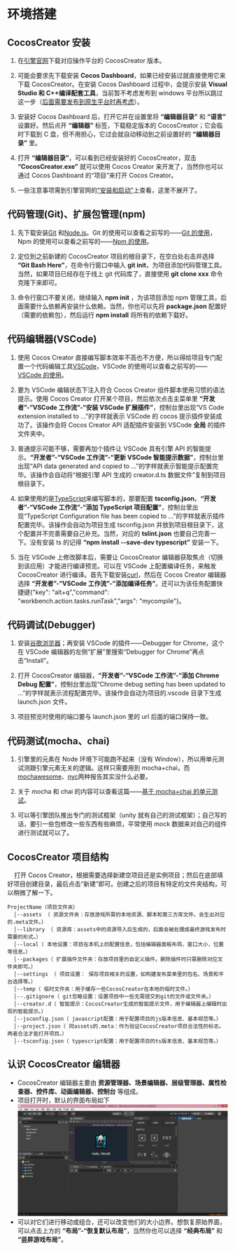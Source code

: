 # 环境搭建

## CocosCreator 安装

1. 在[引擎官网](https://www.cocos.com/creator/)下载对应操作平台的 CocosCreator 版本。

2. 可能会要求先下载安装 **Cocos Dashboard**，如果已经安装过就直接使用它来下载 CocosCreator。在安装 Cocos Dashboard 过程中，会提示安装 **Visual Studio 和 C++编译配套工具**，当前暂不考虑发布到 windows 平台所以跳过这一步（[后面需要发布到原生平台时再考虑](https://docs.cocos.com/creator/manual/zh/publish/setup-native-development.html)）。

3. 安装好 Cocos Dashboard 后，打开它并在设置里将 **“编辑器目录”** 和 **“语言”** 设置好。然后点开 **“编辑器”** 标签，下载稳定版本的 CocosCreator；它会临时下载到 C 盘，但不用担心，它过会就自动移动到之前设置好的 **“编辑器目录”** 里。

4. 打开 **“编辑器目录”**，可以看到已经安装好的 CocosCreator，双击 **“CocosCreator.exe”** 就可以使用 Cocos Creator 来开发了，当然你也可以通过 Cocos Dashboard 的“项目”来打开 Cocos Creator。

5. 一些注意事项需到引擎官网的[“安装和启动”](https://docs.cocos.com/creator/manual/zh/getting-started/install.html)上查看，这里不展开了。

## 代码管理(Git)、扩展包管理(npm)

1. 先下载安装[Git](https://git-scm.com/) 和[Node.js](https://nodejs.org/zh-cn/)。Git 的使用可以查看之前写的——[Git 的使用](/book-web/常用工具/Git的使用.md)，Npm 的使用可以查看之前写的——[Npm 的使用](/book-web/常用工具/Npm的使用.md)。

2. 定位到之前新建的 CocosCreator 项目的根目录下，在空白处右击并选择 **“Git Bash Here”**，在命令行窗口中输入 **git init**，为项目添加代码管理工具。当然，如果项目已经存在于线上 git 代码库了，直接使用 **git clone xxx** 命令克隆下来即可。

3. 命令行窗口不要关闭，继续输入 **npm init** ，为该项目添加 npm 管理工具，后面需要什么依赖再安装什么依赖。当然，你也可以先将 **package.json** 配置好（需要的依赖包），然后运行 **npm install** 将所有的依赖下载好。

## 代码编辑器(VSCode)

1. 使用 Cocos Creator 直接编写脚本效率不高也不方便，所以得给项目专门配置一个代码编辑工具[VSCode](https://code.visualstudio.com/)，VSCode 的使用可以查看之前写的——[VSCode 的使用](/book-web/常用工具/VSCode的使用.md)。

2. 要为 VSCode 编辑状态下注入符合 Cocos Creator 组件脚本使用习惯的语法提示。使用 Cocos Creator 打开某个项目，然后依次点击主菜单里 **“开发者”-“VSCode 工作流”-“安装 VSCode 扩展插件”**，控制台里出现“VS Code extension installed to ...”的字样就表示 VSCode 的 cocos 提示插件安装成功了。该操作会将 Cocos Creator API 适配插件安装到 VSCode **全局** 的插件文件夹中。

3. 普通提示可能不够，需要再加个插件让 VSCode 具有引擎 API 的智能提示。**“开发者”-“VSCode 工作流”-“更新 VSCode 智能提示数据”**，控制台里出现“API data generated and copied to ...”的字样就表示智能提示配置完毕。该操作会自动将“根据引擎 API 生成的 creator.d.ts 数据文件”复制到项目根目录下。

4. 如果使用的是[TypeScript](https://www.tslang.cn/)来编写脚本的，那要配置 **tsconfig.json**。**“开发者”-“VSCode 工作流”-“添加 TypeScript 项目配置”**，控制台里出现“TypeScript Configuration file has been copied to ...”的字样就表示插件配置完毕。该操作会自动为项目生成 tsconfig.json 并放到项目根目录下，这个配置并不完善需要自己补充。当然，对应的 **tslint.json** 也要自己完善一下。没有安装 ts 的记得 **“npm install --save-dev typescript”** 安装一下。

5. 当在 VSCode 上修改脚本后，需要让 CocosCreator 编辑器获取焦点（切换到该应用）才能进行编译预览。可以在 VSCode 上配置编译任务，来触发 CocosCreator 进行编译。首先下载安装[curl](https://curl.haxx.se/windows/)，然后在 Cocos Creator 编辑器选择 **“开发者”-“VSCode 工作流”-“添加编译任务”**。还可以为该任务配置快捷键{"key": "alt+q","command": "workbench.action.tasks.runTask","args": "mycompile"}。

## 代码调试(Debugger)

1. 安装[谷歌浏览器](https://www.google.cn/chrome/)；再安装 VSCode 的插件——Debugger for Chrome，这个在 VSCode 编辑器的左侧“扩展”里搜索“Debugger for Chrome”再点击“Install”。

2. 打开 CocosCreator 编辑器，**“开发者”-“VSCode 工作流”-“添加 Chrome Debug 配置”**，控制台里出现“Chrome debug setting has been updated to ...”的字样就表示流程配置完毕。该操作会自动为项目的.vscode 目录下生成 launch.json 文件。

3. 项目预览时使用的端口要与 launch.json 里的 url 后面的端口保持一致。

## 代码测试(mocha、chai)

1. 引擎里的元素在 Node 环境下可能跑不起来（没有 Window），所以用单元测试测跟引擎元素无关的逻辑。这样只需要用到 mocha+chai，而[mochawesome](https://www.npmjs.com/package/mochawesome)、[nyc](https://www.npmjs.com/package/nyc)两种报告其实没什么必要。

2. 关于 mocha 和 chai 的内容可以查看这篇——[基于 mocha+chai 的单元测试](/book-web/web前端测试与调试/基于mocha+chai的单元测试.md)。

3. 可以等引擎团队推出专门的测试框架（unity 就有自己的测试框架）；自己写的话，要引一些包修改一些东西有些麻烦，平常使用 mock 数据来对自己的组件进行测试就可以了。

## CocosCreator 项目结构

&nbsp;&nbsp;&nbsp;&nbsp;打开 Cocos Creator，根据需要选择新建空项目还是实例项目；然后在底部填好项目创建目录，最后点击“新建”即可。创建之后的项目有特定的文件夹结构，可以稍微了解一下。

```text
ProjectName（项目文件夹）
  │--assets （ 资源文件夹：存放游戏所需的本地资源、脚本和第三方库文件。会生出对应的.meta文件。）
  │--library （ 资源库：assets中的资源导入后生成的，后面会被处理成最终游戏发布时需要的形式。）
  │--local（ 本地设置：项目在本机上的配置信息，包括编辑器面板布局，窗口大小，位置等信息。）
  │--packages（ 扩展插件文件夹：存放项目里的自定义插件。删除插件时只需删除对应文件夹即可。）
  │--settings （ 项目设置： 保存项目相关的设置，如构建发布菜单里的包名、场景和平台选择等。）
  │--temp（ 临时文件夹：用于缓存一些CocosCreator在本地的临时文件。）
  │--.gitignore（ git忽略设置：设置项目中一些无需提交到git的文件或文件夹。）
  │--creator.d（ 智能提示：CocosCreator生成的智能提示文件，用于编辑器上编辑时出现的智能提示。）
  │--jsconfig.json（ javascript配置：用于配置项目的js版本信息、基本规范等。）
  │--project.json（ 同assets的.meta：作为验证CocosCreator项目合法性的标志。两者合法才能打开项目。）
  │--tsconfig.json（ typescript配置：用于配置项目的ts版本信息、基本规范等。）
```

## 认识 CocosCreator 编辑器

- CocosCreator 编辑器主要由 **资源管理器、场景编辑器、层级管理器、属性检查器、控件库、动画编辑器、控制台** 等组成。
- 项目打开时，默认的界面布局如下  
  ![CocosCreator编辑器布局](./img/CocosCreator编辑器.png)
- 可以对它们进行移动或组合，还可以改变他们的大小边界。想恢复原始界面，可以点击上方的 **“布局”-“恢复默认布局”**，当然你也可以选择 **“经典布局”** 和 **“竖屏游戏布局”**。
